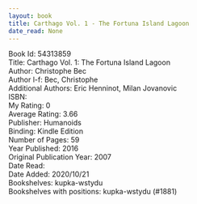 ```yaml
---
layout: book
title: Carthago Vol. 1 - The Fortuna Island Lagoon
date_read: None
---
```


Book Id: 54313859<br />
Title: Carthago Vol. 1: The Fortuna Island Lagoon<br />
Author: Christophe Bec<br />
Author l-f: Bec, Christophe<br />
Additional Authors: Eric Henninot, Milan Jovanovic<br />
ISBN: <br />
My Rating: 0<br />
Average Rating: 3.66<br />
Publisher: Humanoids<br />
Binding: Kindle Edition<br />
Number of Pages: 59<br />
Year Published: 2016<br />
Original Publication Year: 2007<br />
Date Read: <br />
Date Added: 2020/10/21<br />
Bookshelves: kupka-wstydu<br />
Bookshelves with positions: kupka-wstydu (#1881)<br />

